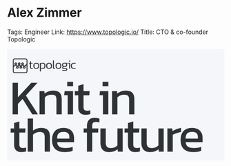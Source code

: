 # Alex Zimmer

Tags: Engineer
Link: https://www.topologic.io/
Title: CTO & co-founder Topologic

![Untitled](Alex%20Zimmer%2066065cb99cec4590a7cb33aeac3f2aa5/Untitled.png)
